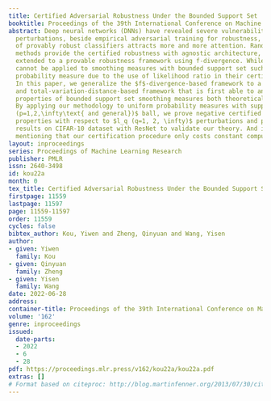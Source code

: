 ```yaml
---
title: Certified Adversarial Robustness Under the Bounded Support Set
booktitle: Proceedings of the 39th International Conference on Machine Learning
abstract: Deep neural networks (DNNs) have revealed severe vulnerability to adversarial
  perturbations, beside empirical adversarial training for robustness, the design
  of provably robust classifiers attracts more and more attention. Randomized smoothing
  methods provide the certified robustness with agnostic architecture, which is further
  extended to a provable robustness framework using f-divergence. While these methods
  cannot be applied to smoothing measures with bounded support set such as uniform
  probability measure due to the use of likelihood ratio in their certification methods.
  In this paper, we generalize the $f$-divergence-based framework to a Wasserstein-distance-based
  and total-variation-distance-based framework that is first able to analyze robustness
  properties of bounded support set smoothing measures both theoretically and experimentally.
  By applying our methodology to uniform probability measures with support set $l_p
  (p=1,2,\infty\text{ and general})$ ball, we prove negative certified robustness
  properties with respect to $l_q (q=1, 2, \infty)$ perturbations and present experimental
  results on CIFAR-10 dataset with ResNet to validate our theory. And it is also worth
  mentioning that our certification procedure only costs constant computation time.
layout: inproceedings
series: Proceedings of Machine Learning Research
publisher: PMLR
issn: 2640-3498
id: kou22a
month: 0
tex_title: Certified Adversarial Robustness Under the Bounded Support Set
firstpage: 11559
lastpage: 11597
page: 11559-11597
order: 11559
cycles: false
bibtex_author: Kou, Yiwen and Zheng, Qinyuan and Wang, Yisen
author:
- given: Yiwen
  family: Kou
- given: Qinyuan
  family: Zheng
- given: Yisen
  family: Wang
date: 2022-06-28
address:
container-title: Proceedings of the 39th International Conference on Machine Learning
volume: '162'
genre: inproceedings
issued:
  date-parts:
  - 2022
  - 6
  - 28
pdf: https://proceedings.mlr.press/v162/kou22a/kou22a.pdf
extras: []
# Format based on citeproc: http://blog.martinfenner.org/2013/07/30/citeproc-yaml-for-bibliographies/
---
```

